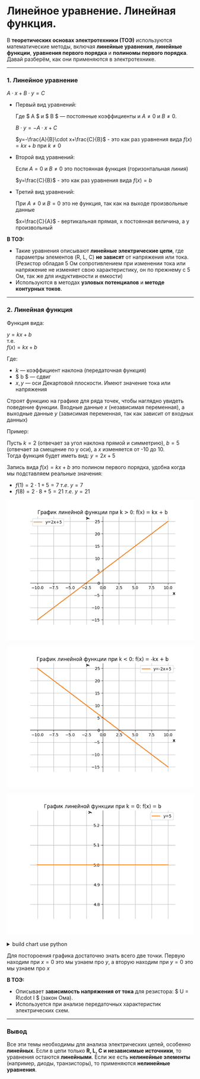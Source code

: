 # Линейное уравнение. Линейная функция.

В **теоретических основах электротехники (ТОЭ)** используются математические методы, включая **линейные уравнения**, **линейные функции**, **уравнения первого порядка** и **полиномы первого порядка**. Давай разберём, как они применяются в электротехнике.  

---

### 1. Линейное уравнение 

$A\cdot x + B\cdot y = C$
  
- Первый вид уравнений:

    Где $ A $ и $ B $ — постоянные коэффициенты и $A\ne 0$ и $B\ne 0$. 

    $B\cdot y=-A\cdot x+C$

    $y=-\frac{A}{B}\cdot x+\frac{C}{B}$ - это как раз уравнения вида $f(x)=kx + b$ при $k \ne 0$

- Второй вид уравнений:
    
    Если $A=0$ и $B\ne 0$ это постоянная функция (горизонтальная линия)

    $y=\frac{С}{B}$ - это как раз уравнения вида $f(x)=b$  


- Третий вид уравнений:

    При $A\ne 0$ и $B=0$ это не функция, так как на выходе произвольные данные

    $x=\frac{С}{A}$ - вертикальная прямая, x постоянная величина, а у произвольный

 
**В ТОЭ:**  
- Такие уравнения описывают **линейные электрические цепи**, где параметры элементов (R, L, C) **не зависят** от напряжения или тока. (Резистор обладая 5 Ом сопротивлением при изменении тока или напряжение не изменяет свою характеристику, он по прежнему с 5 Ом, так же для индуктивности и емкости) 
- Используются в методах **узловых потенциалов** и **методе контурных токов**.  

---

### 2. Линейная функция 
Функция вида:  
 
$y = kx + b$ <br>
т.е.<br>
$f(x)=kx + b$
   
Где:
- $k$ — коэффициент наклона (передаточная функция)
- $ b $ — сдвиг
- $x, y$ — оси Декартовой плоскости. Имеют значение тока или напряжения

Строят функцию на графике для ряда точек, чтобы наглядно увидеть поведение функции. 
Входные данные $x$ (независимая переменная), а выходные данные $y$ (зависимая переменная, так как зависит от входных данных) 

Пример: 

Пусть $k = 2$ (отвечает за угол наклона прямой и симметрию), $b = 5$ (отвечает за смещение по y оси), а $x$ изменяется от -10 до 10. <br>
Тогда функция будет иметь вид: $y = 2x + 5$

Запись вида $f(x)=kx + b$ это полином первого порядка, удобна когда мы подставляем реальные значения:
- $f(1)=2\cdot 1 + 5=7\ т.е.\ y=7$
- $f(8)=2\cdot 8 + 5=21\ т.е.\ y=21$

![Линейная функция.](../img/110.png "Линейная функция.") 

![Линейная функция.](../img/111.png "Линейная функция.") 

![Линейная функция.](../img/112.png "Линейная функция.") 

<details>

<summary>build chart use python</summary>

```python
import matplotlib.pyplot as plt
import numpy as np

# Задаем коэффициенты линейной функции y = kx + b
k = 2  # угловой коэффициент
b = 5  # смещение

# Создаем массив значений x
x = np.linspace(-10, 10, 100)  # 100 точек от -10 до 10

# Вычисляем соответствующие значения y
y = k * x + b

# Строим график
plt.plot(x, y)
 
# Добавляем заголовок к графику
plt.title("График линейной функции y = 2x + 5")

# Включаем сетку для лучшей читаемости
plt.grid(True)

# Перемещаем оси в центр графика
ax = plt.gca()
ax.spines['left'].set_position('zero')
ax.spines['bottom'].set_position('zero')
ax.spines['right'].set_color('none')
ax.spines['top'].set_color('none')

# Добавляем подписи к осям
plt.xlabel("x", loc="right", fontweight="bold")
plt.ylabel("y", loc="top", fontweight="bold")

# Показываем график
plt.show()
```

</details>

Для постороения графика достаточно знать всего две точки. Первую находим при $x=0$ это мы узнаем про $y$, а вторую находим при $y=0$ это мы узнаем про $x$


**В ТОЭ:**  
- Описывает **зависимость напряжения от тока** для резистора: $ U = R\cdot I $ (закон Ома).  
- Используется при анализе передаточных характеристик электрических схем.  

---

### Вывод
Все эти темы необходимы для анализа электрических цепей, особенно **линейных**. Если в цепи только **R, L, C и независимые источники**, то уравнения остаются **линейными**. Если же есть **нелинейные элементы** (например, диоды, транзисторы), то применяются **нелинейные уравнения**.  